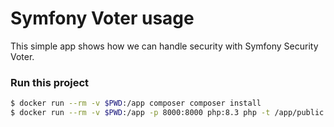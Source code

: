 # Symfony Voter usage

This simple app shows how we can handle security with Symfony Security Voter.

### Run this project

```bash
$ docker run --rm -v $PWD:/app composer composer install
$ docker run --rm -v $PWD:/app -p 8000:8000 php:8.3 php -t /app/public -S 0.0.0.0:8000
```
